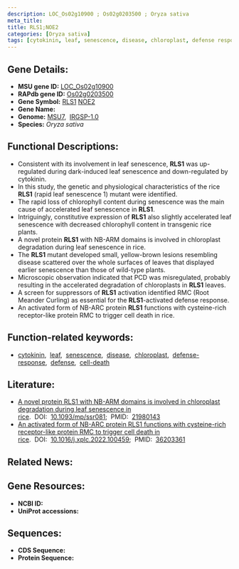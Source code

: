 ```yaml
---
description: LOC_Os02g10900 ; Os02g0203500 ; Oryza sativa
meta_title:
title: RLS1;NOE2
categories: [Oryza sativa]
tags: [cytokinin, leaf, senescence, disease, chloroplast, defense response, defense, cell death]
---
```


## Gene Details:
- **MSU gene ID:** [LOC_Os02g10900](http://rice.uga.edu/cgi-bin/ORF_infopage.cgi?orf=LOC_Os02g10900)  
- **RAPdb gene ID:** [Os02g0203500](https://rapdb.dna.affrc.go.jp/locus/?name=Os02g0203500)  
- **Gene Symbol:** <u>RLS1</u>&nbsp;<u>NOE2</u>
- **Gene Name:**
- **Genome:**  [MSU7](http://rice.uga.edu/),&nbsp;&nbsp;[IRGSP-1.0](https://rapdb.dna.affrc.go.jp/download/irgsp1.html)
- **Species:** *Oryza sativa*

## Functional Descriptions:
   - Consistent with its involvement in leaf senescence, **RLS1** was up-regulated during dark-induced leaf senescence and down-regulated by cytokinin.
   - In this study, the genetic and physiological characteristics of the rice **RLS1** (rapid leaf senescence 1) mutant were identified.
   - The rapid loss of chlorophyll content during senescence was the main cause of accelerated leaf senescence in **RLS1**.
   - Intriguingly, constitutive expression of **RLS1** also slightly accelerated leaf senescence with decreased chlorophyll content in transgenic rice plants.
   - A novel protein **RLS1** with NB-ARM domains is involved in chloroplast degradation during leaf senescence in rice.
   - The **RLS1** mutant developed small, yellow-brown lesions resembling disease scattered over the whole surfaces of leaves that displayed earlier senescence than those of wild-type plants.
   - Microscopic observation indicated that PCD was misregulated, probably resulting in the accelerated degradation of chloroplasts in **RLS1** leaves.
   - A screen for suppressors of **RLS1** activation identified RMC (Root Meander Curling) as essential for the **RLS1**-activated defense response.
   - An activated form of NB-ARC protein **RLS1** functions with cysteine-rich receptor-like protein RMC to trigger cell death in rice.

## Function-related keywords:
   - [cytokinin](/tags/cytokinin/),&nbsp;&nbsp;[leaf](/tags/leaf/),&nbsp;&nbsp;[senescence](/tags/senescence/),&nbsp;&nbsp;[disease](/tags/disease/),&nbsp;&nbsp;[chloroplast](/tags/chloroplast/),&nbsp;&nbsp;[defense-response](/tags/defense-response/),&nbsp;&nbsp;[defense](/tags/defense/),&nbsp;&nbsp;[cell-death](/tags/cell-death/)

## Literature:
   - [A novel protein RLS1 with NB-ARM domains is involved in chloroplast degradation during leaf senescence in rice](https://www.doi.org/10.1093/mp/ssr081).&nbsp;&nbsp;DOI:&nbsp;&nbsp;[10.1093/mp/ssr081](https://www.doi.org/10.1093/mp/ssr081);&nbsp;&nbsp;PMID:&nbsp;&nbsp;[21980143](https://pubmed.ncbi.nlm.nih.gov/21980143/)
   - [An activated form of NB-ARC protein RLS1 functions with cysteine-rich receptor-like protein RMC to trigger cell death in rice](https://www.doi.org/10.1016/j.xplc.2022.100459).&nbsp;&nbsp;DOI:&nbsp;&nbsp;[10.1016/j.xplc.2022.100459](https://www.doi.org/10.1016/j.xplc.2022.100459);&nbsp;&nbsp;PMID:&nbsp;&nbsp;[36203361](https://pubmed.ncbi.nlm.nih.gov/36203361/)

## Related News:

## Gene Resources:
- **NCBI ID:**  []()
- **UniProt accessions:** [](https://www.uniprot.org/uniprotkb//entry)

## Sequences:
- **CDS Sequence:**
- **Protein Sequence:**
